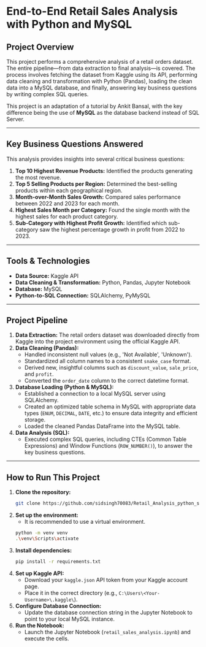 # End-to-End Retail Sales Analysis with Python and MySQL

## Project Overview

This project performs a comprehensive analysis of a retail orders dataset. The entire pipeline—from data extraction to final analysis—is covered. The process involves fetching the dataset from Kaggle using its API, performing data cleaning and transformation with Python (Pandas), loading the clean data into a MySQL database, and finally, answering key business questions by writing complex SQL queries.

This project is an adaptation of a tutorial by Ankit Bansal, with the key difference being the use of **MySQL** as the database backend instead of SQL Server.

---

## Key Business Questions Answered

This analysis provides insights into several critical business questions:

1.  **Top 10 Highest Revenue Products:** Identified the products generating the most revenue.
2.  **Top 5 Selling Products per Region:** Determined the best-selling products within each geographical region.
3.  **Month-over-Month Sales Growth:** Compared sales performance between 2022 and 2023 for each month.
4.  **Highest Sales Month per Category:** Found the single month with the highest sales for each product category.
5.  **Sub-Category with Highest Profit Growth:** Identified which sub-category saw the highest percentage growth in profit from 2022 to 2023.

---

## Tools & Technologies

* **Data Source:** Kaggle API
* **Data Cleaning & Transformation:** Python, Pandas, Jupyter Notebook
* **Database:** MySQL
* **Python-to-SQL Connection:** SQLAlchemy, PyMySQL

---

## Project Pipeline

1.  **Data Extraction:** The retail orders dataset was downloaded directly from Kaggle into the project environment using the official Kaggle API.
2.  **Data Cleaning (Pandas):**
    * Handled inconsistent null values (e.g., 'Not Available', 'Unknown').
    * Standardized all column names to a consistent `snake_case` format.
    * Derived new, insightful columns such as `discount_value`, `sale_price`, and `profit`.
    * Converted the `order_date` column to the correct datetime format.
3.  **Database Loading (Python & MySQL):**
    * Established a connection to a local MySQL server using SQLAlchemy.
    * Created an optimized table schema in MySQL with appropriate data types (`ENUM`, `DECIMAL`, `DATE`, etc.) to ensure data integrity and efficient storage.
    * Loaded the cleaned Pandas DataFrame into the MySQL table.
4.  **Data Analysis (SQL):**
    * Executed complex SQL queries, including CTEs (Common Table Expressions) and Window Functions (`ROW_NUMBER()`), to answer the key business questions.

---

## How to Run This Project

1.  **Clone the repository:**
    ```bash
    git clone https://github.com/sidsingh70083/Retail_Analysis_python_sql.git
    ```
2.  **Set up the environment:**
    * It is recommended to use a virtual environment.
    ```bash
    python -m venv venv
    .\venv\Scripts\activate
    ```
3.  **Install dependencies:**
    ```bash
    pip install -r requirements.txt
    ```
4.  **Set up Kaggle API:**
    * Download your `kaggle.json` API token from your Kaggle account page.
    * Place it in the correct directory (e.g., `C:\Users\<Your-Username>\.kaggle\`).
5.  **Configure Database Connection:**
    * Update the database connection string in the Jupyter Notebook to point to your local MySQL instance.
6.  **Run the Notebook:**
    * Launch the Jupyter Notebook (`retail_sales_analysis.ipynb`) and execute the cells.
